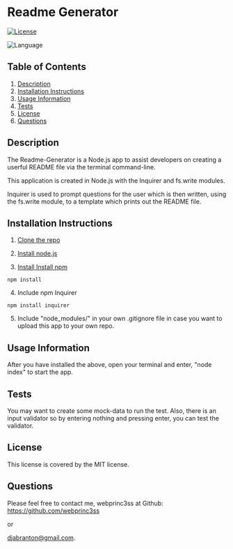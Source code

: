 
  # Readme Generator

   [![License](https://img.shields.io/badge/License-MIT-yellow)](https://opensource.org/licenses/MIT)

   ![Language](https://img.shields.io/badge/Lang-JavaScript-yellow)

  ## Table of Contents
  1. [Description](#description)
  2. [Installation Instructions](#installation-instructions)
  3. [Usage Information](#usage-information)
  4. [Tests](#tests)
  5. [License](#license)
  6. [Questions](#questions)
 
  
  ## Description
  The Readme-Generator is a Node.js app to assist developers on creating a userful README file via the terminal command-line.

  This application is created in Node.js with the Inquirer and fs.write modules.

  Inquirer is used to prompt questions for the user which is then written, using the fs.write module, to a template which prints out the README file.

  ## Installation Instructions
  1. [Clone the repo](https://github.com/webprinc3ss/readme-generator.git)

  2. [Install node.js](https://nodejs.org/en/)

  3. [Install Install npm](https://www.npmjs.com/package/inquirer)

    npm install

  4. Include npm Inquirer

    npm install inquirer
    
  5. Include "node_modules/" in your own .gitignore file in case you want to upload this app to your own repo.
   
  ## Usage Information
  After you have installed the above, open your terminal and enter, "node index" to start the app.
    
  ## Tests
  You may want to create some mock-data to run the test.
  Also, there is an input validator so by entering nothing and pressing enter, you can test the validator. 
    
  ## License
  This license is covered by the MIT license. 

  ## Questions
  Please feel free to contact me, webprinc3ss at Github: https://github.com/webprinc3ss 

  or

  djabranton@gmail.com. 
      